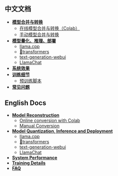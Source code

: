 ## 中文文档
- **[模型合并与转换](https://github.com/ymcui/Chinese-LLaMA-Alpaca/wiki/模型合并与转换)**
  - [在线模型合并与转换（Colab）](https://github.com/ymcui/Chinese-LLaMA-Alpaca/wiki/在线模型合并与转换)
  - [手动模型合并与转换](https://github.com/ymcui/Chinese-LLaMA-Alpaca/wiki/手动模型合并与转换)
- **[模型量化、推理、部署](https://github.com/ymcui/Chinese-LLaMA-Alpaca/wiki/模型推理与部署)**
  - [llama.cpp](https://github.com/ymcui/Chinese-LLaMA-Alpaca/wiki/llama.cpp量化部署)
  - [🤗transformers](https://github.com/ymcui/Chinese-LLaMA-Alpaca/wiki/使用Transformers推理)
  - [text-generation-webui](https://github.com/ymcui/Chinese-LLaMA-Alpaca/wiki/使用text-generation-webui搭建界面)
  - [LlamaChat](https://github.com/ymcui/Chinese-LLaMA-Alpaca/wiki/使用LlamaChat图形界面（macOS）)
- **[系统效果](https://github.com/ymcui/Chinese-LLaMA-Alpaca/wiki/系统效果)**
- **[训练细节](https://github.com/ymcui/Chinese-LLaMA-Alpaca/wiki/训练细节)**
  - [预训练脚本](https://github.com/ymcui/Chinese-LLaMA-Alpaca/wiki/预训练脚本)
- **[常见问题](https://github.com/ymcui/Chinese-LLaMA-Alpaca/wiki/常见问题)**


## English Docs
- **[Model Reconstruction](https://github.com/ymcui/Chinese-LLaMA-Alpaca/wiki/Model-Reconstruction)**
  - [Online conversion with Colab](https://github.com/ymcui/Chinese-LLaMA-Alpaca/wiki/Online-conversion-with-Colab)
  - [Manual Conversion](https://github.com/ymcui/Chinese-LLaMA-Alpaca/wiki/Manual-Conversion)
- **[Model Quantization, Inference and Deployment](https://github.com/ymcui/Chinese-LLaMA-Alpaca/wiki/Model-Inference-and-Deployment)**
  - [llama.cpp](https://github.com/ymcui/Chinese-LLaMA-Alpaca/wiki/llama.cpp-Deployment)
  - [🤗transformers](https://github.com/ymcui/Chinese-LLaMA-Alpaca/wiki/Inference-with-Transformers)
  - [text-generation-webui](https://github.com/ymcui/Chinese-LLaMA-Alpaca/wiki/text-generation-webui)
  - [LlamaChat](https://github.com/ymcui/Chinese-LLaMA-Alpaca/wiki/Using-LlamaChat-Interface)
- **[System Performance](https://github.com/ymcui/Chinese-LLaMA-Alpaca/wiki/System-Performance)**
- **[Training Details](https://github.com/ymcui/Chinese-LLaMA-Alpaca/wiki/Training-Details)**
- **[FAQ](https://github.com/ymcui/Chinese-LLaMA-Alpaca/wiki/FAQ)**

